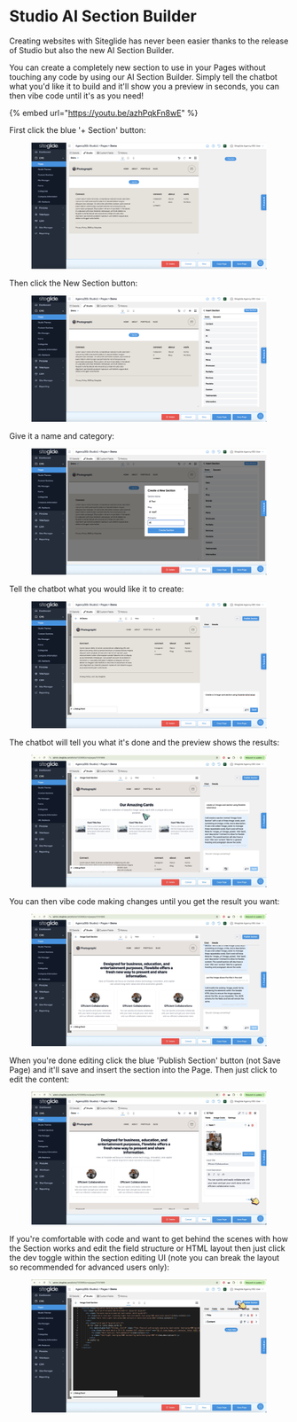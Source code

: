 # Studio AI Section Builder

Creating websites with Siteglide has never been easier thanks to the release of Studio but also the new AI Section Builder.

You can create a completely new section to use in your Pages without touching any code by using our AI Section Builder. Simply tell the chatbot what you'd like it to build and it'll show you a preview in seconds, you can then vibe code until it's as you need!

{% embed url="https://youtu.be/azhPqkFn8wE" %}

First click the blue '+ Section' button:

<figure><img src="../../.gitbook/assets/Studio-Blank-Page.png" alt=""><figcaption></figcaption></figure>

Then click the New Section button:

<figure><img src="../../.gitbook/assets/Studio-Insert-Section (1).png" alt=""><figcaption></figcaption></figure>

Give it a name and category:

<figure><img src="../../.gitbook/assets/Studio-Create-New-Section (1).png" alt=""><figcaption></figcaption></figure>

Tell the chatbot what you would like it to create:

<figure><img src="../../.gitbook/assets/Studio-AI-Section1.png" alt=""><figcaption></figcaption></figure>

The chatbot will tell you what it's done and the preview shows the results:

<figure><img src="../../.gitbook/assets/Studio-AI-Section-Builder1.png" alt=""><figcaption></figcaption></figure>

You can then vibe code making changes until you get the result you want:

<figure><img src="../../.gitbook/assets/Studio-Vibe-Code1.png" alt=""><figcaption></figcaption></figure>

When you're done editing click the blue 'Publish Section' button (not Save Page) and it'll save and insert the section into the Page. Then just click to edit the content:

<figure><img src="../../.gitbook/assets/Studio-Edit-AI-Section1.png" alt=""><figcaption></figcaption></figure>

If you're comfortable with code and want to get behind the scenes with how the Section works and edit the field structure or HTML layout then just click the dev toggle within the section editing UI (note you can break the layout so recommended for advanced users only):

<figure><img src="../../.gitbook/assets/Studio-Edit-Section-Developer1.png" alt=""><figcaption></figcaption></figure>
